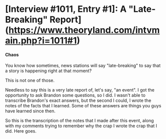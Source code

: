 # [Interview #1011, Entry #1]: A "Late-Breaking" Report](https://www.theoryland.com/intvmain.php?i=1011#1)

#### Chaos

You know how sometimes, news stations will say "late-breaking" to say that a story is happening right at that moment?

This is not one of those.

Needless to say this is a very late report of, let's say, "an event". I got the opportunity to ask Brandon some questions, so I did. I wasn't able to transcribe Brandon's exact answers, but the second I could, I wrote the notes of the facts that I learned. Some of these answers are things you guys have learned since then.

So this is the transcription of the notes that I made after this event, along with my comments trying to remember why the crap I wrote the crap that I did. Here goes.

